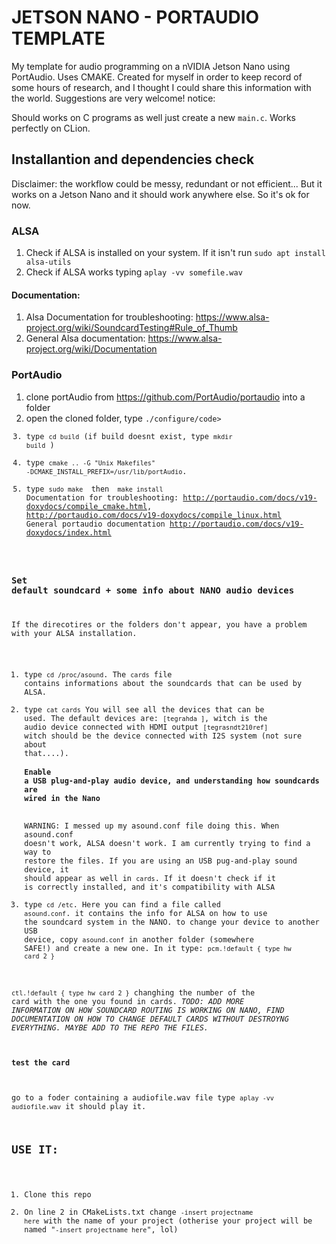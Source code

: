# JETSON NANO - PORTAUDIO TEMPLATE

My template for audio programming on a nVIDIA Jetson Nano using PortAudio. 
Uses CMAKE.
Created for myself in order to keep record of some hours of research, and I thought I could share this information with the world. Suggestions are very welcome! 
notice: 

Should works on C programs as well just create a new <code>main.c</code>. Works perfectly on CLion.
## Installantion and dependencies check
Disclaimer: the workflow could be messy, redundant or not efficient... But it works on a Jetson Nano and it should work anywhere else. So it's ok for now.
### ALSA
  1. Check if ALSA is installed on your system. If it isn't run <code>sudo apt install alsa-utils</code>
  2. Check if ALSA works typing <code>aplay -vv somefile.wav </code> </br>
  #### Documentation:
  1. Alsa Documentation for troubleshooting: <link>https://www.alsa-project.org/wiki/SoundcardTesting#Rule_of_Thumb</link>
  2. General Alsa documentation: <link>https://www.alsa-project.org/wiki/Documentation</link>
  
 ### PortAudio
  1. clone portAudio from <link>https://github.com/PortAudio/portaudio</link> into a folder
  2. open the cloned folder, type <code>./configure/code>
  3. type <code>cd build</code> (if build doesnt exist, type <code>mkdir build</code> )
  4. type <code>cmake .. -G "Unix Makefiles" -DCMAKE_INSTALL_PREFIX=/usr/lib/portAudio</code>.
  5. type <code>sudo make </code> then <code> make install </code> 
  Documentation for troubleshooting: <link>http://portaudio.com/docs/v19-doxydocs/compile_cmake.html</link>, <link>http://portaudio.com/docs/v19-doxydocs/compile_linux.html</link>
  General portaudio documentation  <link>http://portaudio.com/docs/v19-doxydocs/index.html</link>
  
  ### Set default soundcard + some info about NANO audio devices
  If the direcotires or the folders don't appear, you have a problem with your ALSA installation.
  1. type <code>cd /proc/asound</code>. The <code>cards</code> file contains informations about the soundcards that can be used by ALSA.
  2. type <code>cat cards</code> You will see all the devices that can be used. 
    The default devices are:
      <code>[tegrahda       ]</code>, witch is the audio device connected with HDMI output 
      <code>[tegrasndt210ref]</code> witch should be the device connected with I2S system (not sure about that....).
      #### Enable a USB plug-and-play audio device, and understanding how soundcards are wired in the Nano
      WARNING: I messed up my asound.conf file doing this. When asound.conf doesn't work, ALSA doesn't work. I am currently trying to find a way to restore the files.
    If you are using an USB pug-and-play sound device, it should appear as well in <code>cards</code>. If it doesn't check if it is correctly installed, and it's compatibility with ALSA
  3. type <code>cd /etc</code>. Here you can find a file called <code>asound.conf</code>. it contains the info for ALSA on how to use the soundcard system in the NANO.
  to change your device to another USB device, copy <code>asound.conf</code> in another folder (somewhere SAFE!) and create a new one. In it type:
  <code>pcm.!default {
    type hw
    card 2
}

ctl.!default {
    type hw
    card 2
}</code>
changhing the number of the card with the one you found in <file>cards</file>.
_TODO: ADD MORE INFORMATION ON HOW SOUNDCARD ROUTING IS WORKING ON NANO, FIND DOCUMENTATION ON HOW TO CHANGE DEFAULT CARDS WITHOUT DESTROYNG EVERYTHING. MAYBE ADD TO THE REPO THE FILES._
#### test the card
go to a foder containing a audiofile.wav file
type <code>aplay -vv audiofile.wav</code>
it should play it. 

## USE IT:
  1. Clone this repo
  2. On line 2 in CMakeLists.txt change <code>-insert projectname here</code> with the name of your project
  (otherise your project will be named "<code>-insert projectname here</code>", lol)
